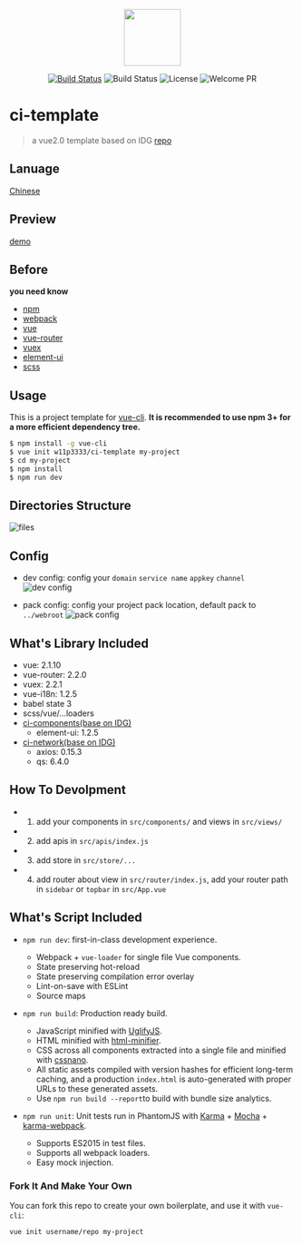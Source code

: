 <p align="center"><img width="100"src="https://camo.githubusercontent.com/728ce9f78c3139e76fa69925ad7cc502e32795d2/68747470733a2f2f7675656a732e6f72672f696d616765732f6c6f676f2e706e67"></p>

<p align="center">
  <a href="https://circleci.com/gh/w11p3333/ci-template/tree/master"><img src="https://circleci.com/gh/w11p3333/ci-template.svg?style=shield&circle-token=:circle-token" alt="Build Status" /></a>
<!--   <a href="https://coveralls.io/github/w11p3333/ci-template?branch=master"><img src="https://img.shields.io/coveralls/w11p3333/ci-template/master.svg?style=flat" alt="Coverage" /></a> -->
  <img src="https://img.shields.io/github/stars/w11p3333/ci-template.svg?style=social&label=Star" alt="Build Status">
  <img src="https://img.shields.io/packagist/l/doctrine/orm.svg" alt="License" />
  <img src="https://img.shields.io/badge/PRs-welcome-brightgreen.svg" alt="Welcome PR" />
  <br>
</p>

# ci-template

> a vue2.0 template based on IDG [repo](https://github.com/w11p3333/ci-template)

## Lanuage

[Chinese](./README_zh.md)

## Preview

[demo](https://w11p3333.github.io/ci-template/example)

## Before
**you need know**
- [npm](https://www.npmjs.com/)
- [webpack](http://webpackdoc.com/)
-  [vue](https://cn.vuejs.org/)
-  [vue-router](https://router.vuejs.org/zh-cn/)
-  [vuex](https://vuex.vuejs.org/zh-cn/)
-  [element-ui](http://element.eleme.io/#/zh-CN)
-  [scss](http://sass-lang.com/)

## Usage

This is a project template for [vue-cli](https://github.com/vuejs/vue-cli). **It is recommended to use npm 3+ for a more efficient dependency tree.**

``` bash
$ npm install -g vue-cli
$ vue init w11p3333/ci-template my-project
$ cd my-project
$ npm install
$ npm run dev
```

## Directories Structure

![files](http://7xtc17.com1.z0.glb.clouddn.com/Snip20170324_10.png)

## Config
- dev config: config your `domain`  `service name` `appkey` `channel`
![dev config](http://7xtc17.com1.z0.glb.clouddn.com/Snip20170327_4.png)

- pack config: config your project pack location, default pack to `../webroot`
![pack config](http://7xtc17.com1.z0.glb.clouddn.com/Snip20170327_5.png)

## What's Library Included
- vue: 2.1.10
- vue-router: 2.2.0
- vuex: 2.2.1
- vue-i18n: 1.2.5
- babel state 3
- scss/vue/...loaders
- [ci-components(base on IDG)](https://www.npmjs.com/package/ci-components)
  - element-ui: 1.2.5
- [ci-network(base on IDG)](https://www.npmjs.com/package/ci-network)
  - axios: 0.15.3
  - qs: 6.4.0

## How To Devolpment

- 1. add your components in `src/components/` and views in `src/views/`
- 2. add apis in `src/apis/index.js`
- 3. add store in 
     `src/store/...`
- 4. add router about view in `src/router/index.js`, add your router path in `sidebar` or `topbar` in `src/App.vue` 


## What's Script Included

- `npm run dev`: first-in-class development experience.
  - Webpack + `vue-loader` for single file Vue components.
  - State preserving hot-reload
  - State preserving compilation error overlay
  - Lint-on-save with ESLint
  - Source maps

- `npm run build`: Production ready build.
  - JavaScript minified with [UglifyJS](https://github.com/mishoo/UglifyJS2).
  - HTML minified with [html-minifier](https://github.com/kangax/html-minifier).
  - CSS across all components extracted into a single file and minified with [cssnano](https://github.com/ben-eb/cssnano).
  - All static assets compiled with version hashes for efficient long-term caching, and a production `index.html` is auto-generated with proper URLs to these generated assets.
  - Use `npm run build --report`to build with bundle size analytics.

- `npm run unit`: Unit tests run in PhantomJS with [Karma](http://karma-runner.github.io/0.13/index.html) + [Mocha](http://mochajs.org/) + [karma-webpack](https://github.com/webpack/karma-webpack).
  - Supports ES2015 in test files.
  - Supports all webpack loaders.
  - Easy mock injection.


### Fork It And Make Your Own

You can fork this repo to create your own boilerplate, and use it with `vue-cli`:

``` bash
vue init username/repo my-project
```


